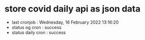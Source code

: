 # store covid daily api as json data

- last cronjob : Wednesday, 16 February 2022 13:16:20
- status og cron : success
- status daily cron : success
      
      